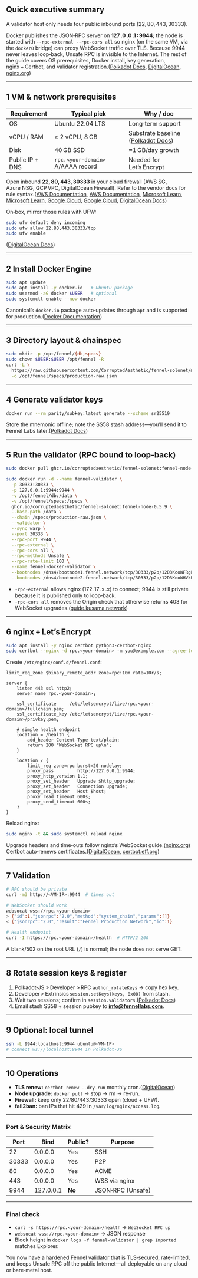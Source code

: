 ## Quick executive summary

A validator host only needs four public inbound ports (22, 80, 443, 30333).

Docker publishes the JSON‑RPC server on **127 .0 .0 .1 : 9944**; the node is started with `--rpc-external --rpc-cors all` so nginx (on the same VM, via the `docker0` bridge) can proxy WebSocket traffic over TLS.  Because 9944 never leaves loop‑back, Unsafe RPC is invisible to the Internet.  The rest of the guide covers OS prerequisites, Docker install, key generation, nginx + Certbot, and validator registration.([Polkadot Docs](https://docs.polkadot.com/infrastructure/running-a-node/setup-full-node/?utm_source=chatgpt.com), [DigitalOcean](https://www.digitalocean.com/community/tutorials/how-to-secure-nginx-with-let-s-encrypt-on-ubuntu-20-04?utm_source=chatgpt.com), [nginx.org](https://nginx.org/en/docs/http/websocket.html?utm_source=chatgpt.com))

---

## 1 VM & network prerequisites

| Requirement | Typical pick | Why / doc |
| --- | --- | --- |
| OS | Ubuntu 22.04 LTS | Long‑term support |
| vCPU / RAM | ≥ 2 vCPU, 8 GB | Substrate baseline ([Polkadot Docs](https://docs.polkadot.com/infrastructure/running-a-node/setup-full-node/?utm_source=chatgpt.com)) |
| Disk | 40 GB SSD | ≈1 GB/day growth |
| Public IP + DNS | `rpc.<your‑domain>` A/AAAA record | Needed for Let’s Encrypt |

Open inbound **22, 80, 443, 30333** in your cloud firewall (AWS SG, Azure NSG, GCP VPC, DigitalOcean Firewall). Refer to the vendor docs for rule syntax.([AWS Documentation](https://docs.aws.amazon.com/AWSEC2/latest/UserGuide/security-group-rules-reference.html?utm_source=chatgpt.com), [AWS Documentation](https://docs.aws.amazon.com/vpc/latest/userguide/security-group-rules.html?utm_source=chatgpt.com), [Microsoft Learn](https://learn.microsoft.com/en-us/azure/virtual-network/tutorial-filter-network-traffic?utm_source=chatgpt.com), [Microsoft Learn](https://learn.microsoft.com/en-us/answers/questions/1655870/trouble-opening-port-443-%28https%29-in-azure-despite?utm_source=chatgpt.com), [Google Cloud](https://cloud.google.com/sdk/gcloud/reference/compute/firewall-rules/create?utm_source=chatgpt.com), [Google Cloud](https://cloud.google.com/firewall/docs/using-firewalls?utm_source=chatgpt.com), [DigitalOcean Docs](https://docs.digitalocean.com/products/networking/firewalls/how-to/configure-rules/?utm_source=chatgpt.com))

On‑box, mirror those rules with UFW:

```bash
sudo ufw default deny incoming
sudo ufw allow 22,80,443,30333/tcp
sudo ufw enable

```

([DigitalOcean Docs](https://docs.digitalocean.com/products/networking/firewalls/how-to/configure-rules/?utm_source=chatgpt.com))

---

## 2 Install Docker Engine

```bash
sudo apt update
sudo apt install -y docker.io   # Ubuntu package
sudo usermod -aG docker $USER   # optional
sudo systemctl enable --now docker

```

Canonical’s `docker.io` package auto‑updates through `apt` and is supported for production.([Docker Documentation](https://docs.docker.com/engine/install/ubuntu/?utm_source=chatgpt.com))

---

## 3 Directory layout & chainspec

```bash
sudo mkdir -p /opt/fennel/{db,specs}
sudo chown $USER:$USER /opt/fennel -R
curl -L \
  https://raw.githubusercontent.com/CorruptedAesthetic/fennel-solonet/main/chainspecs/production/production-raw.json \
  -o /opt/fennel/specs/production-raw.json

```

---

## 4 Generate validator keys

```bash
docker run --rm parity/subkey:latest generate --scheme sr25519

```

Store the mnemonic offline; note the SS58 stash address—you’ll send it to Fennel Labs later.([Polkadot Docs](https://docs.polkadot.com/infrastructure/running-a-node/setup-full-node/?utm_source=chatgpt.com))

---

## 5 Run the validator (RPC bound to loop‑back)

```bash
sudo docker pull ghcr.io/corruptedaesthetic/fennel-solonet:fennel-node-0.5.9

sudo docker run -d --name fennel-validator \
  -p 30333:30333 \
  -p 127.0.0.1:9944:9944 \
  -v /opt/fennel/db:/data \
  -v /opt/fennel/specs:/specs \
  ghcr.io/corruptedaesthetic/fennel-solonet:fennel-node-0.5.9 \
  --base-path /data \
  --chain /specs/production-raw.json \
  --validator \
  --sync warp \
  --port 30333 \
  --rpc-port 9944 \
  --rpc-external \
  --rpc-cors all \
  --rpc-methods Unsafe \
  --rpc-rate-limit 100 \
  --name fennel-docker-validator \
  --bootnodes /dns4/bootnode1.fennel.network/tcp/30333/p2p/12D3KooWFRgPPfukBwCKcw5BXdKwLwj15tHgEYpHyNdqownMTJ3d \
  --bootnodes /dns4/bootnode2.fennel.network/tcp/30333/p2p/12D3KooWHVkUjgF8zLY4Y8Cmf9kiJQE9THRkhovJPreHAqWjSNzH

```

- `-rpc-external` allows nginx (172 .17 .x .x) to connect; 9944 is still private because it is published only to loop‑back.
- `-rpc-cors all` removes the Origin check that otherwise returns 403 for WebSocket upgrades.([guide.kusama.network](https://guide.kusama.network/docs/maintain-rpc?utm_source=chatgpt.com))

---

## 6 nginx + Let’s Encrypt

```bash
sudo apt install -y nginx certbot python3-certbot-nginx
sudo certbot --nginx -d rpc.<your-domain> -m you@example.com --agree-tos --redirect

```

Create `/etc/nginx/conf.d/fennel.conf`:

```
limit_req_zone $binary_remote_addr zone=rpc:10m rate=10r/s;

server {
    listen 443 ssl http2;
    server_name rpc.<your-domain>;

    ssl_certificate     /etc/letsencrypt/live/rpc.<your-domain>/fullchain.pem;
    ssl_certificate_key /etc/letsencrypt/live/rpc.<your-domain>/privkey.pem;

    # simple health endpoint
    location = /health {
        add_header Content-Type text/plain;
        return 200 "WebSocket RPC up\n";
    }

    location / {
        limit_req zone=rpc burst=20 nodelay;
        proxy_pass         http://127.0.0.1:9944;
        proxy_http_version 1.1;
        proxy_set_header   Upgrade $http_upgrade;
        proxy_set_header   Connection upgrade;
        proxy_set_header   Host $host;
        proxy_read_timeout 600s;
        proxy_send_timeout 600s;
    }
}

```

Reload nginx:

```bash
sudo nginx -t && sudo systemctl reload nginx

```

Upgrade headers and time‑outs follow nginx’s WebSocket guide.([nginx.org](https://nginx.org/en/docs/http/websocket.html?utm_source=chatgpt.com)) Certbot auto‑renews certificates.([DigitalOcean](https://www.digitalocean.com/community/tutorials/how-to-secure-nginx-with-let-s-encrypt-on-ubuntu-20-04?utm_source=chatgpt.com), [certbot.eff.org](https://certbot.eff.org/instructions?os=snap&ws=nginx&utm_source=chatgpt.com))

---

## 7 Validation

```bash
# RPC should be private
curl -m3 http://<VM-IP>:9944  # times out

# WebSocket should work
websocat wss://rpc.<your-domain>
> {"id":1,"jsonrpc":"2.0","method":"system_chain","params":[]}
< {"jsonrpc":"2.0","result":"Fennel Production Network","id":1}

# Health endpoint
curl -I https://rpc.<your-domain>/health  # HTTP/2 200

```

A blank/502 on the root URL (`/`) is normal; the node does not serve GET.

---

## 8 Rotate session keys & register

1. Polkadot‑JS > Developer > RPC `author_rotateKeys` → copy hex key.
2. Developer > Extrinsics `session.setKeys(keys, 0x00)` from stash.
3. Wait two sessions; confirm in `session.validators`.([Polkadot Docs](https://docs.polkadot.com/infrastructure/running-a-node/setup-full-node/?utm_source=chatgpt.com))
4. Email stash SS58 + session pubkey to [**info@fennellabs.com**](mailto:info@fennellabs.com).

---

## 9 Optional: local tunnel

```bash
ssh -L 9944:localhost:9944 ubuntu@<VM-IP>
# connect ws://localhost:9944 in Polkadot‑JS

```

---

## 10 Operations

- **TLS renew:** `certbot renew --dry-run` monthly cron.([DigitalOcean](https://www.digitalocean.com/community/tutorials/how-to-secure-nginx-with-let-s-encrypt-on-ubuntu-20-04?utm_source=chatgpt.com))
- **Node upgrade:** `docker pull` → stop → rm → re‑run.
- **Firewall:** keep only 22/80/443/30333 open (cloud + UFW).
- **fail2ban:** ban IPs that hit 429 in `/var/log/nginx/access.log`.

---

### Port & Security Matrix

| Port | Bind | Public? | Purpose |
| --- | --- | --- | --- |
| 22 | 0.0.0.0 | Yes | SSH |
| 30333 | 0.0.0.0 | Yes | P2P |
| 80 | 0.0.0.0 | Yes | ACME |
| 443 | 0.0.0.0 | Yes | WSS via nginx |
| 9944 | 127.0.0.1 | **No** | JSON‑RPC (Unsafe) |

---

### Final check

- `curl -s https://rpc.<your-domain>/health` → `WebSocket RPC up`
- `websocat wss://rpc.<your-domain>` → JSON response
- Block height in `docker logs -f fennel-validator | grep Imported` matches Explorer.

You now have a hardened Fennel validator that is TLS‑secured, rate‑limited, and keeps Unsafe RPC off the public Internet—all deployable on any cloud or bare‑metal host.